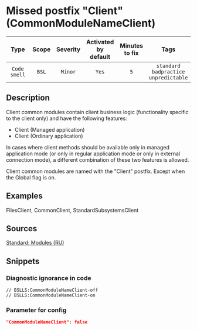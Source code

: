 # Missed postfix "Client" (CommonModuleNameClient)

 Type | Scope | Severity | Activated<br>by default | Minutes<br>to fix | Tags 
 :-: | :-: | :-: | :-: | :-: | :-: 
 `Code smell` | `BSL` | `Minor` | `Yes` | `5` | `standard`<br>`badpractice`<br>`unpredictable` 

<!-- Блоки выше заполняются автоматически, не трогать -->
## Description

<!-- Описание диагностики заполняется вручную. Необходимо понятным языком описать смысл и схему работу -->

Client common modules contain client business logic (functionality specific to the client only) and have the following features:

- Client (Managed application)
- Client (Ordinary application)

In cases where client methods should be available only in managed application mode (or only in regular application mode or only in external connection mode), a different combination of these two features is allowed.

Client common modules are named with the "Client" postfix. Except when the Global flag is on.

## Examples

<!-- В данном разделе приводятся примеры, на которые диагностика срабатывает, а также можно привести пример, как можно исправить ситуацию -->

FilesClient, CommonClient, StandardSubsystemsClient

## Sources

<!-- Необходимо указывать ссылки на все источники, из которых почерпнута информация для создания диагностики -->

[Standard: Modules (RU)](https://its.1c.ru/db/v8std#content:469:hdoc:2.2)

## Snippets

<!-- Блоки ниже заполняются автоматически, не трогать -->
### Diagnostic ignorance in code

```bsl
// BSLLS:CommonModuleNameClient-off
// BSLLS:CommonModuleNameClient-on
```

### Parameter for config

```json
"CommonModuleNameClient": false
```
